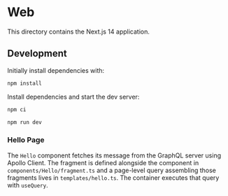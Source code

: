 # Web

This directory contains the Next.js 14 application.

## Development

Initially install dependencies with:

```bash
npm install
```

Install dependencies and start the dev server:

```bash
npm ci

npm run dev
```

### Hello Page

The `Hello` component fetches its message from the GraphQL server using Apollo
Client. The fragment is defined alongside the component in
`components/Hello/fragment.ts` and a page-level query assembling those fragments
lives in `templates/hello.ts`. The container executes that query with
`useQuery`.
